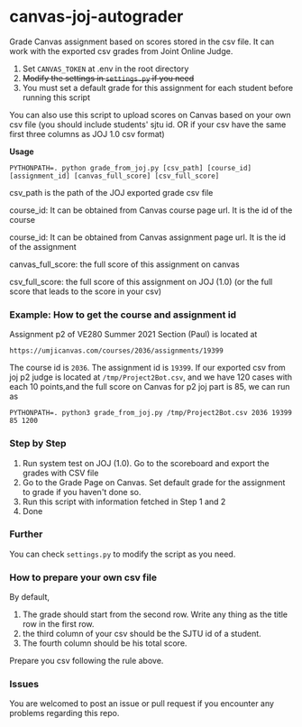 # canvas-joj-autograder
Grade Canvas assignment based on scores stored in the csv file. It can work with the exported csv grades from Joint Online Judge.

1. Set `CANVAS_TOKEN` at .env in the root directory
2. <del>Modify the settings in `settings.py` if you need</del>
3. You must set a default grade for this assignment for each student before running this script

You can also use this script to upload scores on Canvas based on your own csv file (you should include students' sjtu id. OR if your csv have the same first three columns as JOJ 1.0 csv format)

**Usage**
~~~shell script
PYTHONPATH=. python grade_from_joj.py [csv_path] [course_id] [assignment_id] [canvas_full_score] [csv_full_score]
~~~

csv_path is the path of the JOJ exported grade csv file

course_id: It can be obtained from Canvas course page url. It is the id of the course

course_id: It can be obtained from Canvas assignment page url. It is the id of the assignment

canvas_full_score: the full score of this assignment on canvas

csv_full_score: the full score of this assignment on JOJ (1.0) (or the full score that leads to the score in your csv)

### Example: How to get the course and assignment id
Assignment p2 of VE280 Summer 2021 Section (Paul) is located at
~~~
https://umjicanvas.com/courses/2036/assignments/19399
~~~

The course id is `2036`. The assignment id is `19399`.
If our exported csv from joj p2 judge is located at `/tmp/Project2Bot.csv`, and we have 120 cases with each 10 points,and the full score on Canvas for p2 joj part is 85, we can run as
~~~
PYTHONPATH=. python3 grade_from_joj.py /tmp/Project2Bot.csv 2036 19399 85 1200
~~~

### Step by Step
1. Run system test on JOJ (1.0). Go to the scoreboard and export the grades with CSV file
2. Go to the Grade Page on Canvas. Set default grade for the assignment to grade if you haven't done so.
3. Run this script with information fetched in Step 1 and 2
4. Done

### Further
You can check `settings.py` to modify the script as you need.

### How to prepare your own csv file
By default, 
1. The grade should start from the second row. Write any thing as the title row in the first row.
2. the third column of your csv should be the SJTU id of a student. 
3. The fourth column should be his total score.

Prepare you csv following the rule above.

### Issues
You are welcomed to post an issue or pull request if you encounter any problems regarding this repo.
